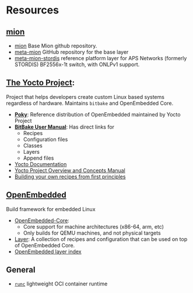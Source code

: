 
Resources
=========

[mion](https://mion.github.io)
------------------------------

* [mion](https://github.com/aps-networks/mion) Base Mion github repository.
* [meta-mion](https://github.com/NetworkGradeLinux/meta-mion) GitHub repository for
  the base layer
* [meta-mion-stordis](https://github.com/NetworkGradeLinux/meta-mion-bsp/tree/dunfell/meta-mion-stordis)
  reference platform layer for APS Networks (formerly STORDIS) BF2556x-1t
  switch, with ONLPv1 support.


[The Yocto Project](https://www.yoctoproject.org/):
---------------------------------------------------
Project that helps developers create custom Linux based systems regardless of
hardware. Maintains `bitbake` and OpenEmbedded Core.

* [__Poky__](https://www.yoctoproject.org/software-item/poky/): Reference distribution of OpenEmbedded maintained by Yocto Project
* [__BitBake User Manual__](https://www.yoctoproject.org/docs/3.1.2/bitbake-user-manual/bitbake-user-manual.html): Has direct links for
  * Recipes
  * Configuration files
  * Classes
  * Layers
  * Append files
* [Yocto Documentation](https://www.yoctoproject.org/docs/)
* [Yocto Project Overview and Concepts Manual](https://www.yoctoproject.org/docs/3.1.2/overview-manual/overview-manual.html)
* [Building your own recipes from first principles](https://wiki.yoctoproject.org/wiki/Building_your_own_recipes_from_first_principles)


[OpenEmbedded](https://www.openembedded.org/wiki/Main_Page)
-----------------------------------------------------------
Build framework for embedded Linux
* [OpenEmbedded-Core](https://www.openembedded.org/wiki/OpenEmbedded-Core):
  * Core support for machine architectures (x86-64, arm, etc)
  * Only builds for QEMU machines, and not physical targets
* [Layer](https://www.openembedded.org/Layers_FAQ): A collection of recipes and configuration that can be used on top of OpenEmbedded Core.
* [OpenEmbedded layer index](https://layers.openembedded.org/layerindex/branch/master/layers/)


General
-------
* [`runc`](https://github.com/opencontainers/runc) lightweight OCI container
  runtime
